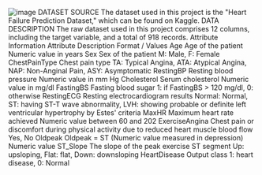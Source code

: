 ![image](https://github.com/ahamedr08/Heart-Failure-Prediction/assets/134275920/be8063b3-cd0d-4b4d-a4f8-7a9ed7a10015)
DATASET SOURCE
The dataset used in this project is the "Heart Failure Prediction Dataset," which can be found on Kaggle.
DATA DESCRIPTION
The raw dataset used in this project comprises 12 columns, including the target variable, and a total of 918 records.
Attribute Information
Attribute	Description	Format / Values
Age	Age of the patient	Numeric value in years
Sex	Sex of the patient	M: Male, F: Female
ChestPainType	Chest pain type	TA: Typical Angina, ATA: Atypical Angina, NAP: Non-Anginal Pain, ASY: Asymptomatic
RestingBP	Resting blood pressure	Numeric value in mm Hg
Cholesterol	Serum cholesterol	Numeric value in mg/dl 
FastingBS	Fasting blood sugar	1: if FastingBS > 120 mg/dl, 0: otherwise
RestingECG	Resting electrocardiogram results	Normal: Normal, ST: having ST-T wave abnormality, LVH: showing probable or definite left ventricular hypertrophy by Estes' criteria
MaxHR	Maximum heart rate achieved	Numeric value between 60 and 202
ExerciseAngina	Chest pain or discomfort during physical activity due to reduced heart muscle blood flow	Yes, No
Oldpeak	Oldpeak = ST (Numeric value measured in depression)	Numeric value
ST_Slope	The slope of the peak exercise ST segment	Up: upsloping, Flat: flat, Down: downsloping
HeartDisease	Output class	1: heart disease, 0: Normal

